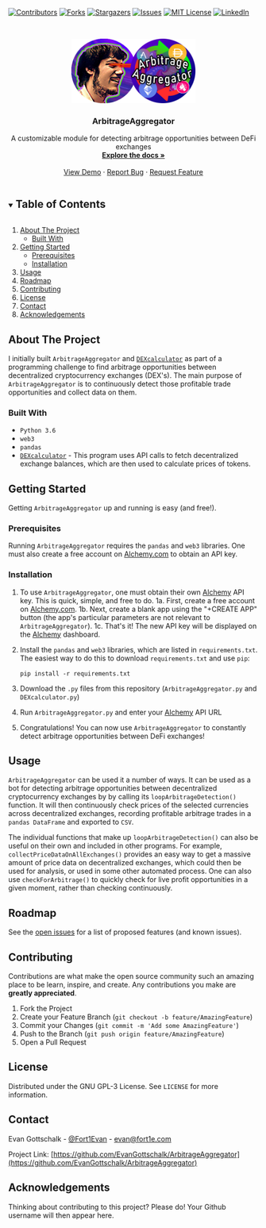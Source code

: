 [![Contributors][contributors-shield]][contributors-url]
[![Forks][forks-shield]][forks-url]
[![Stargazers][stars-shield]][stars-url]
[![Issues][issues-shield]][issues-url]
[![MIT License][license-shield]][license-url]
[![LinkedIn][linkedin-shield]][linkedin-url]



<!-- PROJECT LOGO -->
<br />
<p align="center">
  <a href="https://github.com/EvanGottschalk/ArbitrageAggregator">
    <img src="images/logo.png" alt="Logo" width="250" height="130">
  </a>

  <h3 align="center">ArbitrageAggregator</h3>

  <p align="center">
    A customizable module for detecting arbitrage opportunities between DeFi exchanges
    <br />
    <a href="https://github.com/EvanGottschalk/ArbitrageAggregator"><strong>Explore the docs »</strong></a>
    <br />
    <br />
    <a href="https://github.com/EvanGottschalk/ArbitrageAggregator">View Demo</a>
    ·
    <a href="https://github.com/EvanGottschalk/ArbitrageAggregator/issues">Report Bug</a>
    ·
    <a href="https://github.com/EvanGottschalk/ArbitrageAggregator/issues">Request Feature</a>
  </p>
</p>



<!-- TABLE OF CONTENTS -->
<details open="open">
  <summary><h2 style="display: inline-block">Table of Contents</h2></summary>
  <ol>
    <li>
      <a href="#about-the-project">About The Project</a>
      <ul>
        <li><a href="#built-with">Built With</a></li>
      </ul>
    </li>
    <li>
      <a href="#getting-started">Getting Started</a>
      <ul>
        <li><a href="#prerequisites">Prerequisites</a></li>
        <li><a href="#installation">Installation</a></li>
      </ul>
    </li>
    <li><a href="#usage">Usage</a></li>
    <li><a href="#roadmap">Roadmap</a></li>
    <li><a href="#contributing">Contributing</a></li>
    <li><a href="#license">License</a></li>
    <li><a href="#contact">Contact</a></li>
    <li><a href="#acknowledgements">Acknowledgements</a></li>
  </ol>
</details>



<!-- ABOUT THE PROJECT -->
## About The Project

I initially built `ArbitrageAggregator` and [`DEXcalculator`](https://github.com/EvanGottschalk/DEXcalculator) as part of a programming challenge to find arbitrage opportunities between decentralized cryptocurrency exchanges (DEX's). The main purpose of `ArbitrageAggregator` is to continuously detect those profitable trade opportunities and collect data on them.


### Built With

* `Python 3.6`
* `web3`
* `pandas`
* [`DEXcalculator`](https://github.com/EvanGottschalk/DEXcalculator) - This program uses API calls to fetch decentralized exchange balances, which are then used to calculate prices of tokens.


<!-- GETTING STARTED -->
## Getting Started

Getting `ArbitrageAggregator` up and running is easy (and free!).

### Prerequisites

Running `ArbitrageAggregator` requires the `pandas` and `web3` libraries. One must also create a free account on [Alchemy.com](https://www.alchemy.com/) to obtain an API key.


### Installation

1. To use `ArbitrageAggregator`, one must obtain their own [Alchemy](https://www.alchemy.com/) API key. This is quick, simple, and free to do.
  1a. First, create a free account on [Alchemy.com](https://www.alchemy.com/).
  1b. Next, create a blank app using the "+CREATE APP" button (the app's particular parameters are not relevant to `ArbitrageAggregator`).
  1c. That's it! The new API key will be displayed on the [Alchemy](https://www.alchemy.com/) dashboard.

2. Install the `pandas` and `web3` libraries, which are listed in `requirements.txt`. The easiest way to do this to download `requirements.txt` and use `pip`:
    ```
    pip install -r requirements.txt
    ```

3. Download the `.py` files from this repository (`ArbitrageAggregator.py` and `DEXcalculator.py`)

4. Run `ArbitrageAggregator.py` and enter your [Alchemy](https://www.alchemy.com/) API URL

5. Congratulations! You can now use `ArbitrageAggregator` to constantly detect arbitrage opportunities between DeFi exchanges!



<!-- USAGE EXAMPLES -->
## Usage

`ArbitrageAggregator` can be used it a number of ways. It can be used as a bot for detecting arbitrage opportunities between decentralized cryptocurrency exchanges by by calling its `loopArbitrageDetection()` function. It will then continuously check prices of the selected currencies across decentralized exchanges, recording profitable arbitrage trades in a `pandas DataFrame` and exported to `CSV`.

The individual functions that make up `loopArbitrageDetection()` can also be useful on their own and included in other programs. For example, `collectPriceDataOnAllExchanges()` provides an easy way to get a massive amount of price data on decentralized exchanges, which could then be used for analysis, or used in some other automated process. One can also use `checkForArbitrage()` to quickly check for live profit opportunities in a given moment, rather than checking continuously.



<!-- ROADMAP -->
## Roadmap

See the [open issues](https://github.com/EvanGottschalk/ArbitrageAggregator/issues) for a list of proposed features (and known issues).



<!-- CONTRIBUTING -->
## Contributing

Contributions are what make the open source community such an amazing place to be learn, inspire, and create. Any contributions you make are **greatly appreciated**.

1. Fork the Project
2. Create your Feature Branch (`git checkout -b feature/AmazingFeature`)
3. Commit your Changes (`git commit -m 'Add some AmazingFeature'`)
4. Push to the Branch (`git push origin feature/AmazingFeature`)
5. Open a Pull Request



<!-- LICENSE -->
## License

Distributed under the GNU GPL-3 License. See `LICENSE` for more information.



<!-- CONTACT -->
## Contact

Evan Gottschalk - [@Fort1Evan](https://twitter.com/Fort1Evan) - evan@fort1e.com

Project Link: [https://github.com/EvanGottschalk/ArbitrageAggregator](https://github.com/EvanGottschalk/ArbitrageAggregator)



<!-- ACKNOWLEDGEMENTS -->
## Acknowledgements

Thinking about contributing to this project? Please do! Your Github username will then appear here.





<!-- MARKDOWN LINKS & IMAGES -->
<!-- https://www.markdownguide.org/basic-syntax/#reference-style-links -->
[contributors-shield]: https://img.shields.io/github/contributors/EvanGottschalk/ArbitrageAggregator.svg?style=for-the-badge
[contributors-url]: https://github.com/EvanGottschalk/ArbitrageAggregator/graphs/contributors
[forks-shield]: https://img.shields.io/github/forks/EvanGottschalk/ArbitrageAggregator.svg?style=for-the-badge
[forks-url]: https://github.com/EvanGottschalk/ArbitrageAggregator/network/members
[stars-shield]: https://img.shields.io/github/stars/EvanGottschalk/ArbitrageAggregator.svg?style=for-the-badge
[stars-url]: https://github.com/EvanGottschalk/ArbitrageAggregator/stargazers
[issues-shield]: https://img.shields.io/github/issues/EvanGottschalk/ArbitrageAggregator.svg?style=for-the-badge
[issues-url]: https://github.com/EvanGottschalk/ArbitrageAggregator/issues
[license-shield]: https://img.shields.io/github/license/EvanGottschalk/ArbitrageAggregator.svg?style=for-the-badge
[license-url]: https://github.com/EvanGottschalk/ArbitrageAggregator/blob/master/LICENSE.txt
[linkedin-shield]: https://img.shields.io/badge/-LinkedIn-black.svg?style=for-the-badge&logo=linkedin&colorB=555
[linkedin-url]: https://linkedin.com/in/EvanGottschalk